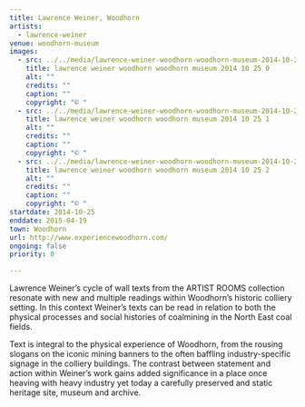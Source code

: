 ```yaml
---
title: Lawrence Weiner, Woodhorn
artists:
  - lawrence-weiner
venue: woodhorn-museum
images:
  - src: ../../media/lawrence-weiner-woodhorn-woodhorn-museum-2014-10-25-0.webp
    title: lawrence weiner woodhorn woodhorn museum 2014 10 25 0
    alt: ""
    credits: ""
    caption: ""
    copyright: "© "
  - src: ../../media/lawrence-weiner-woodhorn-woodhorn-museum-2014-10-25-1.webp
    title: lawrence weiner woodhorn woodhorn museum 2014 10 25 1
    alt: ""
    credits: ""
    caption: ""
    copyright: "© "
  - src: ../../media/lawrence-weiner-woodhorn-woodhorn-museum-2014-10-25-2.webp
    title: lawrence weiner woodhorn woodhorn museum 2014 10 25 2
    alt: ""
    credits: ""
    caption: ""
    copyright: "© "
startdate: 2014-10-25
enddate: 2015-04-19
town: Woodhorn
url: http://www.experiencewoodhorn.com/
ongoing: false
priority: 0

---
```


Lawrence Weiner’s cycle of wall texts from the ARTIST ROOMS collection resonate with new and multiple readings within Woodhorn’s historic colliery setting. In this context Weiner’s texts can be read in relation to both the physical processes and social histories of coalmining in the North East coal fields.

Text is integral to the physical experience of Woodhorn, from the rousing slogans on the iconic mining banners to the often baffling industry-specific signage in the colliery buildings. The contrast between statement and action within Weiner’s work gains added significance in a place once heaving with heavy industry yet today a carefully preserved and static heritage site, museum and archive.